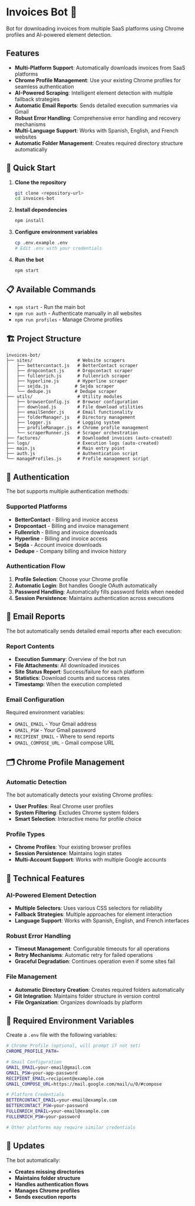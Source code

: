 # Invoices Bot 🤖

Bot for downloading invoices from multiple SaaS platforms using Chrome profiles and AI-powered element detection.

## Features

- **Multi-Platform Support**: Automatically downloads invoices from SaaS platforms
- **Chrome Profile Management**: Use your existing Chrome profiles for seamless authentication
- **AI-Powered Scraping**: Intelligent element detection with multiple fallback strategies
- **Automatic Email Reports**: Sends detailed execution summaries via Gmail
- **Robust Error Handling**: Comprehensive error handling and recovery mechanisms
- **Multi-Language Support**: Works with Spanish, English, and French websites
- **Automatic Folder Management**: Creates required directory structure automatically

## 🚀 Quick Start

1. **Clone the repository**
   ```bash
   git clone <repository-url>
   cd invoices-bot
   ```

2. **Install dependencies**
   ```bash
   npm install
   ```

3. **Configure environment variables**
   ```bash
   cp .env.example .env
   # Edit .env with your credentials
   ```

4. **Run the bot**
   ```bash
   npm start
   ```

## 📋 Available Commands

- `npm start` - Run the main bot
- `npm run auth` - Authenticate manually in all websites
- `npm run profiles` - Manage Chrome profiles

## 🏗️ Project Structure

```
invoices-bot/
├── sites/                 # Website scrapers
│   ├── bettercontact.js   # BetterContact scraper
│   ├── dropcontact.js     # Dropcontact scraper
│   ├── fullenrich.js      # Fullenrich scraper
│   ├── hyperline.js       # Hyperline scraper
│   ├── sejda.js          # Sejda scraper
│   └── dedupe.js         # Dedupe scraper
├── utils/                 # Utility modules
│   ├── browserConfig.js   # Browser configuration
│   ├── download.js        # File download utilities
│   ├── emailSender.js     # Email functionality
│   ├── folderManager.js   # Directory management
│   ├── logger.js          # Logging system
│   ├── profileManager.js  # Chrome profile management
│   └── scraperRunner.js   # Scraper orchestration
├── factures/              # Downloaded invoices (auto-created)
├── logs/                  # Execution logs (auto-created)
├── main.js                # Main entry point
├── auth.js                # Authentication script
└── manageProfiles.js      # Profile management script
```

## 🔐 Authentication

The bot supports multiple authentication methods:

### Supported Platforms
- **BetterContact** - Billing and invoice access
- **Dropcontact** - Billing and invoice management
- **Fullenrich** - Billing and invoice downloads
- **Hyperline** - Billing and invoice access
- **Sejda** - Account invoice downloads
- **Dedupe** - Company billing and invoice history

### Authentication Flow
1. **Profile Selection**: Choose your Chrome profile
2. **Automatic Login**: Bot handles Google OAuth automatically
3. **Password Handling**: Automatically fills password fields when needed
4. **Session Persistence**: Maintains authentication across executions

## 📧 Email Reports

The bot automatically sends detailed email reports after each execution:

### Report Contents
- **Execution Summary**: Overview of the bot run
- **File Attachments**: All downloaded invoices
- **Site Status Report**: Success/failure for each platform
- **Statistics**: Download counts and success rates
- **Timestamp**: When the execution completed

### Email Configuration
Required environment variables:
- `GMAIL_EMAIL` - Your Gmail address
- `GMAIL_PSW` - Your Gmail password
- `RECIPIENT_EMAIL` - Where to send reports
- `GMAIL_COMPOSE_URL` - Gmail compose URL

## 🗂️ Chrome Profile Management

### Automatic Detection
The bot automatically detects your existing Chrome profiles:
- **User Profiles**: Real Chrome user profiles
- **System Filtering**: Excludes Chrome system folders
- **Smart Selection**: Interactive menu for profile choice

### Profile Types
- **Chrome Profiles**: Your existing browser profiles
- **Session Persistence**: Maintains login states
- **Multi-Account Support**: Works with multiple Google accounts

## 🔧 Technical Features

### AI-Powered Element Detection
- **Multiple Selectors**: Uses various CSS selectors for reliability
- **Fallback Strategies**: Multiple approaches for element interaction
- **Language Support**: Works with Spanish, English, and French interfaces

### Robust Error Handling
- **Timeout Management**: Configurable timeouts for all operations
- **Retry Mechanisms**: Automatic retry for failed operations
- **Graceful Degradation**: Continues operation even if some sites fail

### File Management
- **Automatic Directory Creation**: Creates required folders automatically
- **Git Integration**: Maintains folder structure in version control
- **File Organization**: Organizes downloads by platform

## 📁 Required Environment Variables

Create a `.env` file with the following variables:

```bash
# Chrome Profile (optional, will prompt if not set)
CHROME_PROFILE_PATH=

# Gmail Configuration
GMAIL_EMAIL=your-email@gmail.com
GMAIL_PSW=your-app-password
RECIPIENT_EMAIL=recipient@example.com
GMAIL_COMPOSE_URL=https://mail.google.com/mail/u/0/#compose

# Platform Credentials
BETTERCONTACT_EMAIL=your-email@example.com
BETTERCONTACT_PSW=your-password
FULLENRICH_EMAIL=your-email@example.com
FULLENRICH_PSW=your-password

# Other platforms may require similar credentials
```

## 🔄 Updates

The bot automatically:
- **Creates missing directories**
- **Maintains folder structure**
- **Handles authentication flows**
- **Manages Chrome profiles**
- **Sends execution reports**
